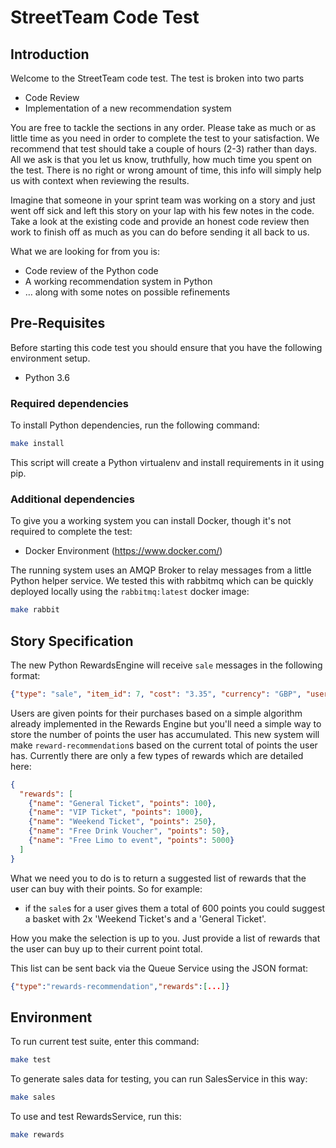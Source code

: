 # StreetTeam Code Test

## Introduction

Welcome to the StreetTeam code test. The test is broken into two parts

* Code Review
* Implementation of a new recommendation system

You are free to tackle the sections in any order. Please take as much or as little time
as you need in order to complete the test to your satisfaction. We recommend that test
should take a couple of hours (2-3) rather than days. All we ask is that you
let us know, truthfully, how much time you spent on the test. There is no right or wrong
amount of time, this info will simply help us with context when reviewing the results.

Imagine that someone in your sprint team was working on a story and just went
off sick and left this story on your lap with his few notes in the code. Take a
look at the existing code and provide an honest code review then work
to finish off as much as you can do before sending it all back to us.

What we are looking for from you is:

* Code review of the Python code
* A working recommendation system in Python
* … along with some notes on possible refinements

## Pre-Requisites

Before starting this code test you should ensure that you have the
following environment setup.

 * Python 3.6

### Required dependencies

To install Python dependencies, run the following command:

```sh
make install
```

This script will create a Python virtualenv and install requirements in it using pip.

### Additional dependencies

To give you a working system you can install Docker, though it's not required
to complete the test:

 * Docker Environment (https://www.docker.com/)

The running system uses an AMQP Broker to relay messages from a little Python
helper service. We tested this with rabbitmq which can be quickly deployed locally
using the `rabbitmq:latest` docker image:

```sh
make rabbit
```

## Story Specification

The new Python RewardsEngine will receive `sale` messages in the following format:

```json
{"type": "sale", "item_id": 7, "cost": "3.35", "currency": "GBP", "user_id": 987654}
```

Users are given points for their purchases based on a simple algorithm
already implemented in the Rewards Engine but you'll need a simple way
to store the number of points the user has accumulated. This new system
will make `reward-recommendation`s based on the current total of points
the user has. Currently there are only a few types of rewards which are
detailed here:

```json
{
  "rewards": [
    {"name": "General Ticket", "points": 100},
    {"name": "VIP Ticket", "points": 1000},
    {"name": "Weekend Ticket", "points": 250},
    {"name": "Free Drink Voucher", "points": 50},
    {"name": "Free Limo to event", "points": 5000}
  ]
}
```

What we need you to do is to return a suggested list of rewards that
the user can buy with their points. So for example:

- if the `sale`s for a user gives them a total of 600 points you could suggest a
basket with 2x 'Weekend Ticket's and a 'General Ticket'.

How you make the selection is up to you. Just provide a list of rewards that the
user can buy up to their current point total.

This list can be sent back via the Queue Service using the JSON format:

```json
{"type":"rewards-recommendation","rewards":[...]}
```

## Environment

To run current test suite, enter this command:

```sh
make test
```

To generate sales data for testing, you can run SalesService in this way:

```sh
make sales
```

To use and test RewardsService, run this:

```sh
make rewards
```
